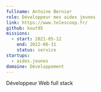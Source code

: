 ```yaml
---
fullname: Antoine Bernier
role: Développeur mes aides jeunes
link: https://www.telescoop.fr/
github: kout95
missions:
  - start: 2021-05-12
    end: 2022-06-31
    status: service
startups:
  - aides.jeunes
domaine: Développement
---
```


Développeur Web full stack
